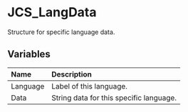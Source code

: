 # JCS_LangData

Structure for specific language data.

## Variables

| Name     | Description                             |
|:---------|:----------------------------------------|
| Language | Label of this language.                 |
| Data     | String data for this specific language. |
